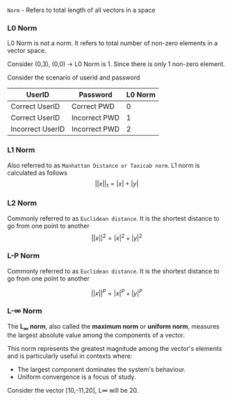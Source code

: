 `Norm` - Refers to total length of all vectors in a space

### L0 Norm

L0 Norm is not a norm. It refers to total number of non-zero elements in a vector space.

Consider (0,3), (0,0) -> L0 Norm is 1. Since there is only 1 non-zero element.

Consider the scenario of userid and password

UserID | Password | L0 Norm
---|---|---
Correct UserID | Correct PWD | 0
Correct UserID | Incorrect PWD | 1
Incorrect UserID | Incorrect PWD	| 2

### L1 Norm

Also referred to as `Manhattan Distance or Taxicab norm`. L1 norm is calculated as follows
$$||x||_1 = |x|+|y|$$

### L2 Norm

Commonly referred to as `Euclidean distance`. It is the shortest distance to go from one point to another
$$||x||^2 = |x|^2+|y|^2$$

### L-P Norm

Commonly referred to as `Euclidean distance`. It is the shortest distance to go from one point to another

$$||x||^P = |x|^P+|y|^P$$



### L-$\infty$ Norm

The **L<sub>∞</sub> norm**, also called the **maximum norm** or **uniform norm**, measures the largest absolute value among the components of a vector.

This norm represents the greatest magnitude among the vector's elements and is particularly useful in contexts where:

- The largest component dominates the system's behaviour.
- Uniform convergence is a focus of study.

Consider the vector [10,-11,20],
L$\infty$ will be 20. 

